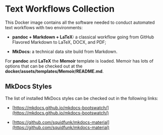 # Text Workflows Collection

This Docker image contains all the software needed to conduct automated text workflows with two environments:

- **pandoc + Markdown + LaTeX:** a classical workflow going from GitHub Flavored Markdown to LaTeX, DOCX, and PDF;

- **MkDocs:** a technical data site build from Markdown.

For **pandoc** and **LaTeX** the **Memoir** template is loaded. Memoir has lots of options that can be checked out at the **docker/assets/templates/Memoir/README.md**.


## MkDocs Styles

The list of installed MkDocs styles can be checked out in the following links:

- [https://mkdocs.github.io/mkdocs-bootswatch/](https://mkdocs.github.io/mkdocs-bootswatch/)

- [https://github.com/squidfunk/mkdocs-material](https://github.com/squidfunk/mkdocs-material)
